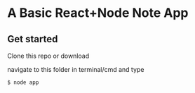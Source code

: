 # A Basic React+Node Note App

## Get started

Clone this repo or download

navigate to this folder in terminal/cmd and type

```sh
$ node app
```